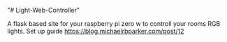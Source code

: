 "# Light-Web-Controller" 

A flask based site for your raspberry pi zero w to controll your rooms RGB lights. 
Set up guide https://blog.michaelrbparker.com/post/12
